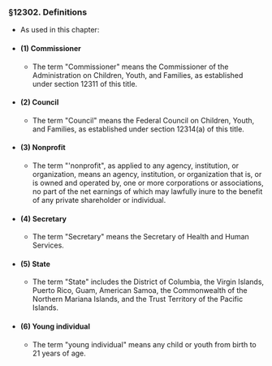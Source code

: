 ### §12302. Definitions
* As used in this chapter:

* #### (1) Commissioner
  * The term "Commissioner" means the Commissioner of the Administration on Children, Youth, and Families, as established under section 12311 of this title.

* #### (2) Council
  * The term "Council" means the Federal Council on Children, Youth, and Families, as established under section 12314(a) of this title.

* #### (3) Nonprofit
  * The term "'nonprofit", as applied to any agency, institution, or organization, means an agency, institution, or organization that is, or is owned and operated by, one or more corporations or associations, no part of the net earnings of which may lawfully inure to the benefit of any private shareholder or individual.

* #### (4) Secretary
  * The term "Secretary" means the Secretary of Health and Human Services.

* #### (5) State
  * The term "State" includes the District of Columbia, the Virgin Islands, Puerto Rico, Guam, American Samoa, the Commonwealth of the Northern Mariana Islands, and the Trust Territory of the Pacific Islands.

* #### (6) Young individual
  * The term "young individual" means any child or youth from birth to 21 years of age.